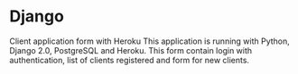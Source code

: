 # Django
Client application form with Heroku
This application is running with Python, Django 2.0, PostgreSQL and Heroku.
This form contain login with authentication, list of clients registered and form for new clients.
